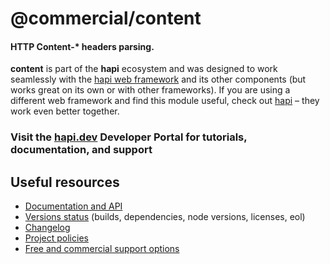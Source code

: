 # @commercial/content

#### HTTP Content-* headers parsing.

**content** is part of the **hapi** ecosystem and was designed to work seamlessly with the [hapi web framework](https://hapi.dev) and its other components (but works great on its own or with other frameworks). If you are using a different web framework and find this module useful, check out [hapi](https://hapi.dev) – they work even better together.

### Visit the [hapi.dev](https://hapi.dev) Developer Portal for tutorials, documentation, and support

## Useful resources

- [Documentation and API](https://hapi.dev/family/content/)
- [Versions status](https://hapi.dev/resources/status/#content) (builds, dependencies, node versions, licenses, eol)
- [Changelog](https://hapi.dev/family/content/changelog/)
- [Project policies](https://hapi.dev/policies/)
- [Free and commercial support options](https://hapi.dev/support/)
